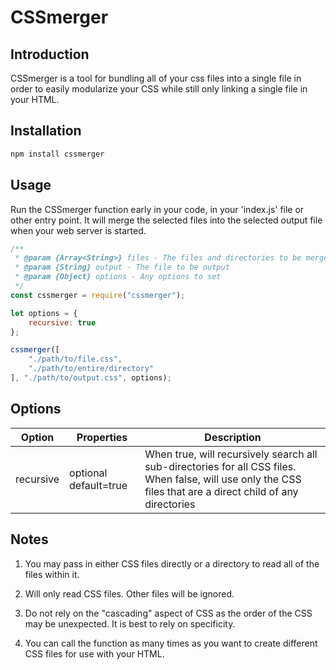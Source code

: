 # CSSmerger

## Introduction
CSSmerger is a tool for bundling all of your css files into a single file in order to easily modularize your CSS while still only linking a single file in your HTML.

## Installation
```sh
npm install cssmerger
```

## Usage
Run the CSSmerger function early in your code, in your 'index.js' file or other entry point. It will merge the selected files into the selected output file when your web server is started.



```js
/**
 * @param {Array<String>} files - The files and directories to be merged
 * @param {String} output - The file to be output
 * @param {Object} options - Any options to set
 */
const cssmerger = require("cssmerger");

let options = {
    recursive: true
};

cssmerger([
    "./path/to/file.css",
    "./path/to/entire/directory"
], "./path/to/output.css", options);
```

## Options

| Option | Properties | Description |
| ------ | ---------- | ----------- |
| recursive | optional default=true | When true, will recursively search all sub-directories for all CSS files. When false, will use only the CSS files that are a direct child of any directories |

## Notes

1. You may pass in either CSS files directly or a directory to read all of the files within it.

2. Will only read CSS files. Other files will be ignored.

3. Do not rely on the "cascading" aspect of CSS as the order of the CSS may be unexpected. It is best to rely on specificity.

4. You can call the function as many times as you want to create different CSS files for use with your HTML.